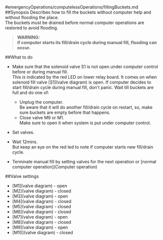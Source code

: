 #emergencyOperations/computelessOperations/fillingBuckets.md
##Synopsis
Describes how to fill the buckets without computer help and without flooding the place.  
The buckets must be drained before normal computer operations are restored to avoid flooding.
>**WARNING:  
if computer starts its fill/drain cycle during manual fill, flooding can occur.**

##What to do

* Make sure that the solenoid valve S1 is not open under computer control before or during manual fill.  
This is indicated by the red LED on lower relay board. It comes on when solenoid fill valve [S1](valve diagram) is open. 
If computer decides to start fill/drain cycle during manual fill, don't panic. Wait till buckets are full and do one of:  
    * Unplug the computer.  
Be aware that it will do another fill/drain cycle on restart, so, make sure buckets are empty before that happens.  
    *  Close valve M9 or M1.  
Make sure to open it when system is put under computer control.
* Set valves.
* Wait 12mins.  
But keep an eye on the red led to note if computer starts new fill/drain cycle.
   
* Terminate manual fill by setting valves for the next operation or [normal computer operation](Computer operation)

##Valve settings
* [M1](valve diagram) - open
* [M2](valve diagram) - closed
* [M3](valve diagram) - open
* [M4](valve diagram) - closed
* [M5](valve diagram) - closed
* [M6](valve diagram) - closed
* [M7](valve diagram) - open
* [M8](valve diagram) - closed
* [M9](valve diagram) - open
* [M10](valve diagram) - closed
 

